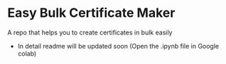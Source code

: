 # Easy Bulk Certificate Maker
A repo that helps you to create certificates in bulk easily
- In detail readme will be updated soon
(Open the .ipynb file in Google colab)
